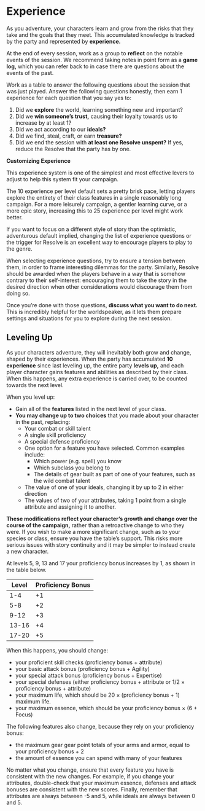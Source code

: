 # Experience

As you adventure, your characters learn and grow from the risks that they take and the goals that they meet. This accumulated knowledge is tracked by the party and represented by **experience.**

At the end of every session, work as a group to **reflect** on the notable events of the session. We recommend taking notes in point form as a **game log,** which you can refer back to in case there are questions about the events of the past.

Work as a table to answer the following questions about the session that was just played. Answer the following questions honestly, then earn 1 experience for each question that you say yes to:

1. Did we **explore** the world, learning something new and important?
1. Did we **win someone’s trust,** causing their loyalty towards us to increase by at least 1?
1. Did we act according to our **ideals?**
1. Did we find, steal, craft, or earn **treasure?**
1. Did we end the session with **at least one Resolve unspent?** If yes, reduce the Resolve that the party has by one.

<div class="infobox">

**Customizing Experience**

This experience system is one of the simplest and most effective levers to adjust to help this system fit your campaign.

The 10 experience per level default sets a pretty brisk pace, letting players explore the entirety of their class features in a single reasonably long campaign. For a more leisurely campaign, a gentler learning curve, or a more epic story, increasing this to 25 experience per level might work better.

If you want to focus on a different style of story than the optimistic, adventurous default implied, changing the list of experience questions or the trigger for Resolve is an excellent way to encourage players to play to the genre.

When selecting experience questions, try to ensure a tension between them, in order to frame interesting dilemmas for the party. Similarly, Resolve should be awarded when the players behave in a way that is somehow contrary to their self-interest: encouraging them to take the story in the desired direction when other considerations would discourage them from doing so.

</div>

Once you’re done with those questions, **discuss what you want to do next.** This is incredibly helpful for the worldspeaker, as it lets them prepare settings and situations for you to explore during the next session.

## Leveling Up

As your characters adventure, they will inevitably both grow and change, shaped by their experiences. When the party has accumulated **10 experience** since last leveling up, the entire party **levels up,** and each player character gains features and abilities as described by their class. When this happens, any extra experience is carried over, to be counted towards the next level.

When you level up:

- Gain all of the **features** listed in the next level of your class.
- **You may change up to two choices** that you made about your character in the past, replacing:
  - Your combat or skill talent
  - A single skill proficiency
  - A special defense proficiency
  - One option for a feature you have selected. Common examples include:
    - Which power (e.g. spell) you know
    - Which subclass you belong to
    - The details of gear built as part of one of your features, such as the wild combat talent
  - The value of one of your ideals, changing it by up to 2 in either direction
  - The values of two of your attributes, taking 1 point from a single attribute and assigning it to another.

**These modifications reflect your character’s growth and change over the course of the campaign,** rather than a retroactive change to who they were. If you wish to make a more significant change, such as to your species or class, ensure you have the table’s support. This risks more serious issues with story continuity and it may be simpler to instead create a new character.

At levels 5, 9, 13 and 17 your proficiency bonus increases by 1, as shown in the table below.

| Level | Proficiency Bonus |
| ----- | ----------------- |
| 1-4   | +1                |
| 5-8   | +2                |
| 9-12  | +3                |
| 13-16 | +4                |
| 17-20 | +5                |

When this happens, you should change:

- your proficient skill checks (proficiency bonus + attribute)
- your basic attack bonus (proficiency bonus + Agility)
- your special attack bonus (proficiency bonus + Expertise)
- your special defenses (either proficiency bonus + attribute or 1/2 × proficiency bonus + attribute)
- your maximum life, which should be 20 × (proficiency bonus + 1) maximum life.
- your maximum essence, which should be your proficiency bonus × (6 + Focus)

The following features also change, because they rely on your proficiency bonus:

- the maximum gear gear point totals of your arms and armor, equal to your proficiency bonus + 2
- the amount of essence you can spend with many of your features

No matter what you change, ensure that every feature you have is consistent with the new changes. For example, if you change your attributes, double-check that your maximum essence, defenses and attack bonuses are consistent with the new scores. Finally, remember that attributes are always between -5 and 5, while ideals are always between 0 and 5.
